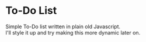 # To-Do List

Simple To-Do list written in plain old Javascript.\
I'll style it up and try making this more dynamic later on.